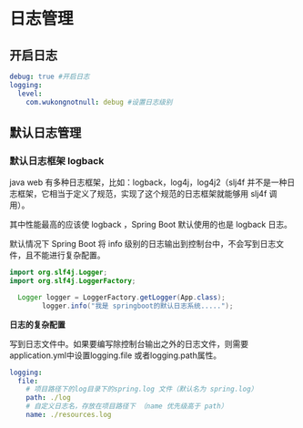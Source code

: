 # 日志管理
## 开启日志

~~~~yml
debug: true #开启日志
logging:
  level:
    com.wukongnotnull: debug #设置日志级别
~~~~








## 默认日志管理
### 默认日志框架 logback
java web 有多种日志框架，比如：logback，log4j，log4j2（slj4f 并不是一种日志框架，它相当于定义了规范，实现了这个规范的日志框架就能够用 slj4f 调用）。

其中性能最高的应该使 logback ，Spring Boot  默认使用的也是 logback 日志。

默认情况下 Spring Boot 将 info 级别的日志输出到控制台中，不会写到日志文件，且不能进行复杂配置。



```java
import org.slf4j.Logger;
import org.slf4j.LoggerFactory;

  Logger logger = LoggerFactory.getLogger(App.class);
        logger.info("我是 springboot的默认日志系统.....");
```



**日志的复杂配置**

写到日志文件中。如果要编写除控制台输出之外的日志文件，则需要application.yml中设置logging.file 或者logging.path属性。

```yaml
logging:
  file:
    # 项目路径下的log目录下的spring.log 文件（默认名为 spring.log）
    path: ./log
    # 自定义日志名，存放在项目路径下 （name 优先级高于 path）
    name: ./resources.log

```








